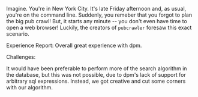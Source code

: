 Imagine. You're in New York City. It's late Friday afternoon and, as usual, you're on the command line. Suddenly, you remeber that you forgot to plan the big pub crawl! But, it starts any minute -- you don't even have time to open a web browser! Luckily, the creators of `pubcrawler` foresaw this exact scenario.

Experience Report: Overall great experience with dpm.

Challenges:

 It would have been preferable to perform more of the search algorithm in the database, but this was not possible, due to dpm's lack of support for arbitrary sql expressions. Instead, we got creative and cut some corners with our algorithm.
 
 
